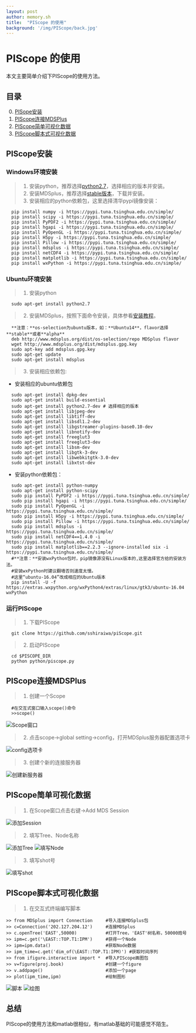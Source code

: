 ```yaml
---
layout: post
author: memory.sh
title:  "PIScope 的使用"
background: '/img/PIScope/back.jpg'
---
```


# PIScope 的使用

本文主要简单介绍下PIScope的使用方法。

## 目录

0. [PISope安装](#PIScope安装)
0. [PIScope连接MDSPlus](#PIScope连接MDSPlus)
0. [PIScope简单可视化数据](#PIScope简单可视化数据)
0. [PIScope脚本式可视化数据](#PIScope脚本式可视化数据)

## PIScope安装

### Windows环境安装

> 1. 安装python，推荐选择[python2.7](https://www.python.org/downloads/windows/)，选择相应的版本并安装。
> 2. 安装MDSplus，推荐选择[stable版本](http://www.mdsplus.org/index.php/Latest_Windows_Distributions)，下载并安装。
> 3. 安装相应的python依赖包，这里选择清华pypi镜像安装：
```
  pip install numpy -i https://pypi.tuna.tsinghua.edu.cn/simple/ 
  pip install scipy -i https://pypi.tuna.tsinghua.edu.cn/simple/ 
  pip install PyPDF2 -i https://pypi.tuna.tsinghua.edu.cn/simple/ 
  pip install hgapi -i https://pypi.tuna.tsinghua.edu.cn/simple/
  pip install PyOpenGL -i https://pypi.tuna.tsinghua.edu.cn/simple/ 
  pip install H5py -i https://pypi.tuna.tsinghua.edu.cn/simple/ 
  pip install Pillow -i https://pypi.tuna.tsinghua.edu.cn/simple/ 
  pip install mdsplus -i https://pypi.tuna.tsinghua.edu.cn/simple/
  pip install netCDF4 -i https://pypi.tuna.tsinghua.edu.cn/simple/
  pip install matplotlib -i https://pypi.tuna.tsinghua.edu.cn/simple/ 
  pip install wxPython -i https://pypi.tuna.tsinghua.edu.cn/simple/ 
```

### Ubuntu环境安装

> 1. 安装python
```
  sudo apt-get install python2.7
```
> 2. 安装MDSplus，按照下面命令安装，具体参看[安装教程](http://www.mdsplus.org/index.php/Latest_Ubuntu/Debian_Packages)。
```
  **注意：**os-selection为ubuntu版本，如：**Ubuntu14**，flavor选择**stable**或者**alpha**
  deb http://www.mdsplus.org/dist/os-selection/repo MDSplus flavor
  wget http://www.mdsplus.org/dist/mdsplus.gpg.key
  sudo apt-key add mdsplus.gpg.key
  sudo apt-get update
  sudo apt-get install mdsplus
```
> 3. 安装相应依赖包:

* 安装相应的ubuntu依赖包
```
  sudo apt-get install dpkg-dev
  sudo apt-get install build-essential
  sudo apt-get install python2.7-dev # 选择相应的版本
  sudo apt-get install libjpeg-dev
  sudo apt-get install libtiff-dev
  sudo apt-get install libsdl1.2-dev
  sudo apt-get install libgstreamer-plugins-base0.10-dev
  sudo apt-get install libnotify-dev
  sudo apt-get install freeglut3
  sudo apt-get install freeglut3-dev
  sudo apt-get install libsm-dev
  sudo apt-get install libgtk-3-dev
  sudo apt-get install libwebkitgtk-3.0-dev 
  sudo apt-get install libxtst-dev
```

* 安装python依赖包：
```
  sudo apt-get install python-numpy
  sudo apt-get install python-scipy
  sudo pip install PyPDF2 -i https://pypi.tuna.tsinghua.edu.cn/simple/ 
  sudo pip install hgapi -i https://pypi.tuna.tsinghua.edu.cn/simple/
  sudo pip install PyOpenGL -i https://pypi.tuna.tsinghua.edu.cn/simple/ 
  sudo pip install H5py -i https://pypi.tuna.tsinghua.edu.cn/simple/ 
  sudo pip install Pillow -i https://pypi.tuna.tsinghua.edu.cn/simple/ 
  sudo pip install mdsplus -i https://pypi.tuna.tsinghua.edu.cn/simple/
  sudo pip install netCDF4==1.4.0 -i https://pypi.tuna.tsinghua.edu.cn/simple/
  sudo pip install matplotlib==2.2.3 --ignore-installed six -i https://pypi.tuna.tsinghua.edu.cn/simple/ 
  #**注意：**安装wxPython包时，pip镜像源没有Linux版本的,这里选择官方给的安装方法。
  #安装wxPython时建议翻墙否则速度太慢。
  #这里“ubuntu-16.04”改成相应的Ubuntu版本
  pip install -U -f https://extras.wxpython.org/wxPython4/extras/linux/gtk3/ubuntu-16.04 wxPython
```

### 运行PIScope

> 1. 下载PIScope
```
  git clone https://github.com/sshiraiwa/piScope.git
```
> 2. 启动PIScope
```
  cd $PISCOPE_DIR
  python python/piscope.py
```

## PIScope连接MDSPlus

> 1. 创建一个Scope
```
  #在交互式窗口输入scope()命令
  >>scope()
```

![Scope窗口](/img/PIScope/1.png)

> 2. 点击scope->global setting->config，打开MDSplus服务器配置选项卡

![config选项卡](/img/PIScope/2.png)

> 3. 创建个新的连接服务器

![创建新服务器](/img/PIScope/3.png)

## PIScope简单可视化数据

> 1. 在Scope窗口点击右键->Add MDS Session

![添加Session](/img/PIScope/9.png)

> 2. 填写Tree、Node名称

![添加Tree](/img/PIScope/4.png)
![填写Node](/img/PIScope/5.png)

> 3. 填写shot号

![填写shot](/img/PIScope/6.png)

## PIScope脚本式可视化数据

> 1. 在交互式终端编写脚本
```
>> from MDSplus import Connection     #导入连接MDSplus包
>> c=Connection('202.127.204.12')     #连接MDSplus
>> c.openTree('EAST',50000)           #打开Tree，'EAST'树名称，50000炮号
>> ipm=c.get('\EAST::TOP.T1:IPM')     #获得一个Node
>> ipm=ipm.data()                     #获取Node数据
>> ipm_time=c.get('dim_of(\EAST::TOP.T1:IPM)') #获取时间序列
>> from ifigure.interactive import *  #导入PIScope画图包
>> v=figure(proj.book)                #创建一个figure
>> v.addpage()                        #添加一个page
>> plot(ipm_time,ipm)                 #绘制图形
```

![脚本](/img/PIScope/7.png)
![绘图](/img/PIScope/8.png)

## 总结

PIScope的使用方法和matlab很相似，有matlab基础的可能感觉不陌生。

